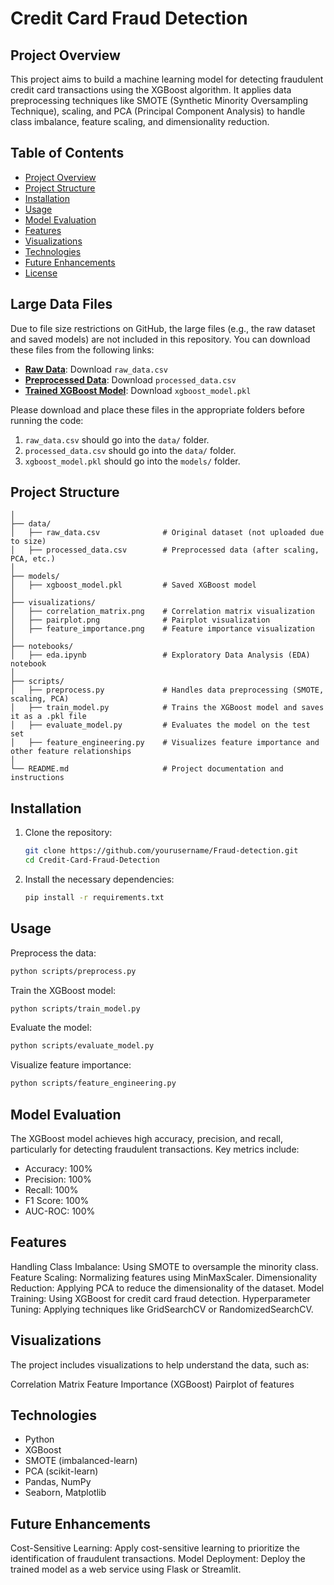 # Credit Card Fraud Detection
## Project Overview
This project aims to build a machine learning model for detecting fraudulent credit card transactions using the XGBoost algorithm. It applies data preprocessing techniques like SMOTE (Synthetic Minority Oversampling Technique), scaling, and PCA (Principal Component Analysis) to handle class imbalance, feature scaling, and dimensionality reduction.

## Table of Contents

- [Project Overview](#project-overview)
- [Project Structure](#project-structure)
- [Installation](#installation)
- [Usage](#usage)
- [Model Evaluation](#model-evaluation)
- [Features](#features)
- [Visualizations](#visualizations)
- [Technologies](#technologies)
- [Future Enhancements](#future-enhancements)
- [License](#license)

## Large Data Files

Due to file size restrictions on GitHub, the large files (e.g., the raw dataset and saved models) are not included in this repository. You can download these files from the following links:

- **[Raw Data](https://drive.google.com/file/d/1Xid8J56vf-VNbl1ha6CAjOtNpOtgBMZo/view?usp=sharing)**: Download `raw_data.csv`
- **[Preprocessed Data](https://drive.google.com/file/d/13wCrA22goBQi_rjVH1K_dVWdZ3bEzJYR/view?usp=sharing)**: Download `processed_data.csv`
- **[Trained XGBoost Model](https://drive.google.com/drive/folders/1RnKjm0teBD9EpKhFIRlMmpDCoj-1qq9F?usp=sharing)**: Download `xgboost_model.pkl`

Please download and place these files in the appropriate folders before running the code:
1. `raw_data.csv` should go into the `data/` folder.
2. `processed_data.csv` should go into the `data/` folder.
3. `xgboost_model.pkl` should go into the `models/` folder.



## Project Structure
```CreditCardFraudDetection/
│
├── data/
│   ├── raw_data.csv              # Original dataset (not uploaded due to size)
│   ├── processed_data.csv        # Preprocessed data (after scaling, PCA, etc.)
│
├── models/
│   ├── xgboost_model.pkl         # Saved XGBoost model
│
├── visualizations/
│   ├── correlation_matrix.png    # Correlation matrix visualization
│   ├── pairplot.png              # Pairplot visualization
│   ├── feature_importance.png    # Feature importance visualization
│
├── notebooks/
│   ├── eda.ipynb                 # Exploratory Data Analysis (EDA) notebook
│
├── scripts/
│   ├── preprocess.py             # Handles data preprocessing (SMOTE, scaling, PCA)
│   ├── train_model.py            # Trains the XGBoost model and saves it as a .pkl file
│   ├── evaluate_model.py         # Evaluates the model on the test set
│   ├── feature_engineering.py    # Visualizes feature importance and other feature relationships
│
└── README.md                     # Project documentation and instructions
```




## Installation

1. Clone the repository:
   ```bash
   git clone https://github.com/yourusername/Fraud-detection.git
   cd Credit-Card-Fraud-Detection

2. Install the necessary dependencies:
   ```bash
   pip install -r requirements.txt
   ```


## Usage

Preprocess the data:
```bash
python scripts/preprocess.py
```
Train the XGBoost model:
```bash
python scripts/train_model.py
```
Evaluate the model:
```bash
python scripts/evaluate_model.py
```
Visualize feature importance:
```bash
python scripts/feature_engineering.py
```

## Model Evaluation
The XGBoost model achieves high accuracy, precision, and recall, particularly for detecting fraudulent transactions. Key metrics include:

- Accuracy: 100%
- Precision: 100%
- Recall: 100%
- F1 Score: 100%
- AUC-ROC: 100%

## Features
Handling Class Imbalance: Using SMOTE to oversample the minority class.
Feature Scaling: Normalizing features using MinMaxScaler.
Dimensionality Reduction: Applying PCA to reduce the dimensionality of the dataset.
Model Training: Using XGBoost for credit card fraud detection.
Hyperparameter Tuning: Applying techniques like GridSearchCV or RandomizedSearchCV.

## Visualizations
The project includes visualizations to help understand the data, such as:

Correlation Matrix
Feature Importance (XGBoost)
Pairplot of features


## Technologies
- Python
- XGBoost
- SMOTE (imbalanced-learn)
- PCA (scikit-learn)
- Pandas, NumPy
- Seaborn, Matplotlib


## Future Enhancements
Cost-Sensitive Learning: Apply cost-sensitive learning to prioritize the identification of fraudulent transactions.
Model Deployment: Deploy the trained model as a web service using Flask or Streamlit.

